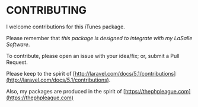 # CONTRIBUTING


I welcome contributions for this iTunes package. 

Please remember that *this package is designed to integrate with my LaSalle Software*. 

To contribute, please open an issue with your idea/fix; or, submit a Pull Request.
 
Please keep to the spirit of [http://laravel.com/docs/5.1/contributions](http://laravel.com/docs/5.1/contributions).

Also, my packages are produced in the spirit of [https://thephpleague.com](https://thephpleague.com)

